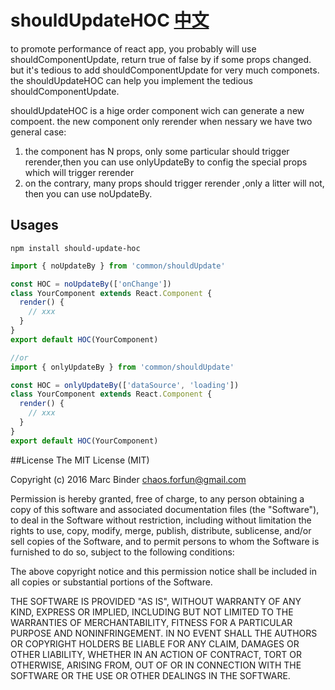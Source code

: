 # shouldUpdateHOC [中文](README.cn.md)

to promote performance of react app, you probably will use shouldComponentUpdate, return true of false by if some props changed.
but it's tedious to add shouldComponentUpdate for very much componets. the shouldUpdateHOC can help you implement the tedious shouldComponentUpdate.

shouldUpdateHOC is a hige order component wich can generate a new compoent. the new component only rerender when nessary
we have two general case:
1. the component has N props, only some particular should trigger rerender,then you can use onlyUpdateBy to config the special props which will trigger rerender
2. on the contrary, many props should trigger rerender ,only a litter will not, then you can use
noUpdateBy.

## Usages

    npm install should-update-hoc

  ```js
  import { noUpdateBy } from 'common/shouldUpdate'

  const HOC = noUpdateBy(['onChange'])
  class YourComponent extends React.Component {
    render() {
      // xxx
    }
  }
  export default HOC(YourComponent)

  //or
  import { onlyUpdateBy } from 'common/shouldUpdate'

  const HOC = onlyUpdateBy(['dataSource', 'loading'])
  class YourComponent extends React.Component {
    render() {
      // xxx
    }
  }
  export default HOC(YourComponent)
  ```

##License
The MIT License (MIT)

Copyright (c) 2016 Marc Binder chaos.forfun@gmail.com

Permission is hereby granted, free of charge, to any person obtaining a copy of this software and associated documentation files (the "Software"), to deal in the Software without restriction, including without limitation the rights to use, copy, modify, merge, publish, distribute, sublicense, and/or sell copies of the Software, and to permit persons to whom the Software is furnished to do so, subject to the following conditions:

The above copyright notice and this permission notice shall be included in all copies or substantial portions of the Software.

THE SOFTWARE IS PROVIDED "AS IS", WITHOUT WARRANTY OF ANY KIND, EXPRESS OR IMPLIED, INCLUDING BUT NOT LIMITED TO THE WARRANTIES OF MERCHANTABILITY, FITNESS FOR A PARTICULAR PURPOSE AND NONINFRINGEMENT. IN NO EVENT SHALL THE AUTHORS OR COPYRIGHT HOLDERS BE LIABLE FOR ANY CLAIM, DAMAGES OR OTHER LIABILITY, WHETHER IN AN ACTION OF CONTRACT, TORT OR OTHERWISE, ARISING FROM, OUT OF OR IN CONNECTION WITH THE SOFTWARE OR THE USE OR OTHER DEALINGS IN THE SOFTWARE.
